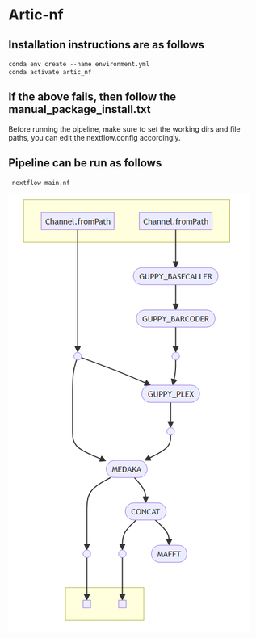 # Artic-nf
## Installation instructions are as follows
```
conda env create --name environment.yml
conda activate artic_nf
```
## If the above fails, then follow the manual_package_install.txt

Before running the pipeline, make sure to set the working dirs and file paths, you can edit the nextflow.config accordingly.

## Pipeline can be run as follows
```
 nextflow main.nf
```

![Alt text](/img/workflow.png)
